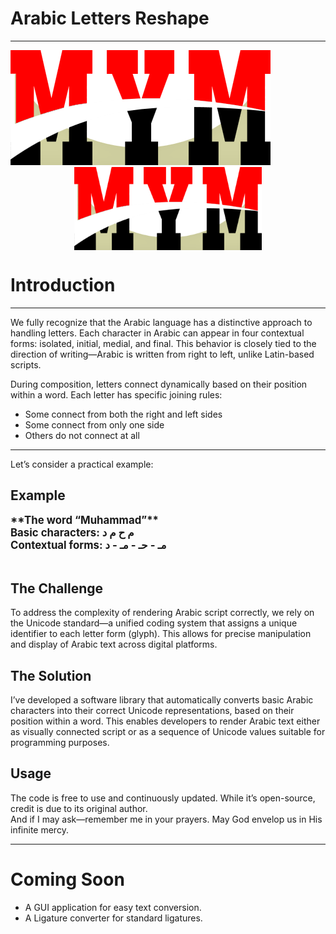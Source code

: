 ﻿<!-- Look at these-->
# Arabic Letters Reshape
---
<!--![](./assets/img/mym2024.png)-->

![](unimain/assets/img/mym2024.png)
<img src="./unimain/assets/img/mym2024.png" alt="Logo" width="300" style="display: block; margin: auto;" />


<!--<div>
<span style="font-size: 3.2em; font-weight: bold;">Mohamed Yehia</span><br>
</div>-->

# Introduction
___
We fully recognize that the Arabic language has a distinctive approach to handling letters. Each character in Arabic can appear in four contextual forms: isolated, initial, medial, and final. This behavior is closely tied to the direction of writing—Arabic is written from right to left, unlike Latin-based scripts.

During composition, letters connect dynamically based on their position within a word. Each letter has specific joining rules:  
- Some connect from both the right and left sides  
- Some connect from only one side  
- Others do not connect at all  
___
Let’s consider a practical example:

## Example

<span style="font-size: 1.2em; font-weight: bold;">
**The word “Muhammad”**  <br>
Basic characters: م ح م د  <br>
Contextual forms: مـ - حـ - مـ - د  <br>
</span><br>

## The Challenge
To address the complexity of rendering Arabic script correctly, we rely on the Unicode standard—a unified coding system that assigns a unique identifier to each letter form (glyph). This allows for precise manipulation and display of Arabic text across digital platforms.

## The Solution
I’ve developed a software library that automatically converts basic Arabic characters into their correct Unicode representations, based on their position within a word. This enables developers to render Arabic text either as visually connected script or as a sequence of Unicode values suitable for programming purposes.
## Usage
The code is free to use and continuously updated. While it’s open-source, credit is due to its original author.  
And if I may ask—remember me in your prayers. May God envelop us in His infinite mercy.

---

# Coming Soon
- A GUI application for easy text conversion.
- A Ligature converter for standard ligatures.
